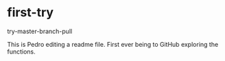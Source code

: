 # first-try
try-master-branch-pull

This is Pedro editing a readme file.
First ever being to GitHub exploring the functions.
